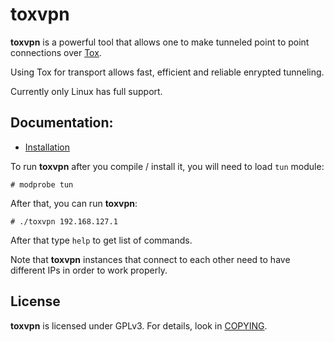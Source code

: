 toxvpn
======

**toxvpn** is a powerful tool that allows one to make tunneled point to point connections over [Tox](https://github.com/irungentoo/toxcore).

Using Tox for transport allows fast, efficient and reliable enrypted tunneling.

Currently only Linux has full support.


## Documentation:
* [Installation](INSTALL.md)


To run **toxvpn** after you compile / install it, you will need to load ``tun`` module:
```
# modprobe tun
```

After that, you can run **toxvpn**:
```
# ./toxvpn 192.168.127.1
```

After that type ``help`` to get list of commands.


Note that **toxvpn** instances that connect to each other need to have different IPs in order to work properly.


## License
**toxvpn** is licensed under GPLv3. For details, look in [COPYING](COPYING).